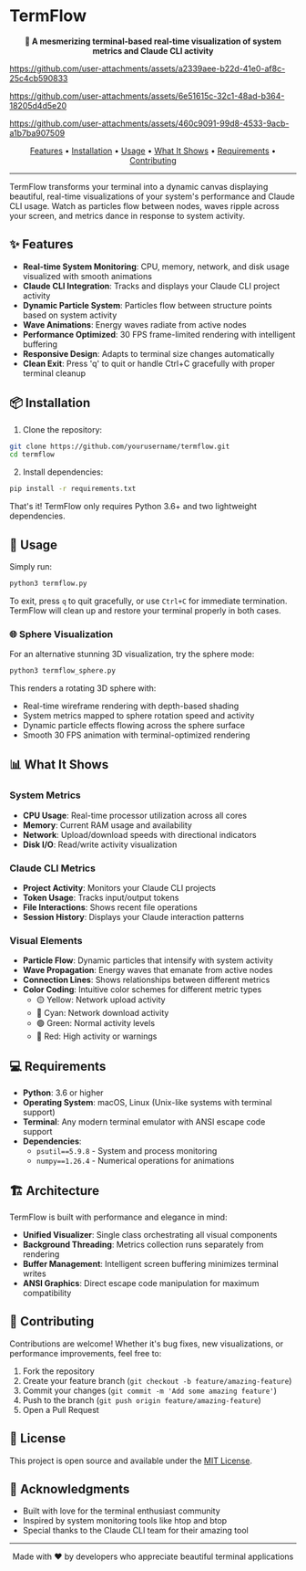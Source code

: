 # TermFlow

<p align="center">
  <strong>🌊 A mesmerizing terminal-based real-time visualization of system metrics and Claude CLI activity</strong>
</p>

https://github.com/user-attachments/assets/a2339aee-b22d-41e0-af8c-25c4cb590833

https://github.com/user-attachments/assets/6e51615c-32c1-48ad-b364-18205d4d5e20

https://github.com/user-attachments/assets/460c9091-99d8-4533-9acb-a1b7ba907509

<p align="center">
  <a href="#features">Features</a> •
  <a href="#installation">Installation</a> •
  <a href="#usage">Usage</a> •
  <a href="#what-it-shows">What It Shows</a> •
  <a href="#requirements">Requirements</a> •
  <a href="#contributing">Contributing</a>
</p>

---

TermFlow transforms your terminal into a dynamic canvas displaying beautiful, real-time visualizations of your system's performance and Claude CLI usage. Watch as particles flow between nodes, waves ripple across your screen, and metrics dance in response to system activity.

## ✨ Features

- **Real-time System Monitoring**: CPU, memory, network, and disk usage visualized with smooth animations
- **Claude CLI Integration**: Tracks and displays your Claude CLI project activity
- **Dynamic Particle System**: Particles flow between structure points based on system activity
- **Wave Animations**: Energy waves radiate from active nodes
- **Performance Optimized**: 30 FPS frame-limited rendering with intelligent buffering
- **Responsive Design**: Adapts to terminal size changes automatically
- **Clean Exit**: Press 'q' to quit or handle Ctrl+C gracefully with proper terminal cleanup

## 📦 Installation

1. Clone the repository:
```bash
git clone https://github.com/yourusername/termflow.git
cd termflow
```

2. Install dependencies:
```bash
pip install -r requirements.txt
```

That's it! TermFlow only requires Python 3.6+ and two lightweight dependencies.

## 🚀 Usage

Simply run:
```bash
python3 termflow.py
```

To exit, press `q` to quit gracefully, or use `Ctrl+C` for immediate termination. TermFlow will clean up and restore your terminal properly in both cases.

### 🌐 Sphere Visualization

For an alternative stunning 3D visualization, try the sphere mode:
```bash
python3 termflow_sphere.py
```

This renders a rotating 3D sphere with:
- Real-time wireframe rendering with depth-based shading
- System metrics mapped to sphere rotation speed and activity
- Dynamic particle effects flowing across the sphere surface
- Smooth 30 FPS animation with terminal-optimized rendering

## 📊 What It Shows

### System Metrics
- **CPU Usage**: Real-time processor utilization across all cores
- **Memory**: Current RAM usage and availability
- **Network**: Upload/download speeds with directional indicators
- **Disk I/O**: Read/write activity visualization

### Claude CLI Metrics
- **Project Activity**: Monitors your Claude CLI projects
- **Token Usage**: Tracks input/output tokens
- **File Interactions**: Shows recent file operations
- **Session History**: Displays your Claude interaction patterns

### Visual Elements
- **Particle Flow**: Dynamic particles that intensify with system activity
- **Wave Propagation**: Energy waves that emanate from active nodes
- **Connection Lines**: Shows relationships between different metrics
- **Color Coding**: Intuitive color schemes for different metric types
  - 🟡 Yellow: Network upload activity
  - 🔵 Cyan: Network download activity
  - 🟢 Green: Normal activity levels
  - 🔴 Red: High activity or warnings

## 💻 Requirements

- **Python**: 3.6 or higher
- **Operating System**: macOS, Linux (Unix-like systems with terminal support)
- **Terminal**: Any modern terminal emulator with ANSI escape code support
- **Dependencies**:
  - `psutil==5.9.8` - System and process monitoring
  - `numpy==1.26.4` - Numerical operations for animations

## 🏗️ Architecture

TermFlow is built with performance and elegance in mind:

- **Unified Visualizer**: Single class orchestrating all visual components
- **Background Threading**: Metrics collection runs separately from rendering
- **Buffer Management**: Intelligent screen buffering minimizes terminal writes
- **ANSI Graphics**: Direct escape code manipulation for maximum compatibility

## 🤝 Contributing

Contributions are welcome! Whether it's bug fixes, new visualizations, or performance improvements, feel free to:

1. Fork the repository
2. Create your feature branch (`git checkout -b feature/amazing-feature`)
3. Commit your changes (`git commit -m 'Add some amazing feature'`)
4. Push to the branch (`git push origin feature/amazing-feature`)
5. Open a Pull Request

## 📝 License

This project is open source and available under the [MIT License](LICENSE).

## 🙏 Acknowledgments

- Built with love for the terminal enthusiast community
- Inspired by system monitoring tools like htop and btop
- Special thanks to the Claude CLI team for their amazing tool

---

<p align="center">
  Made with ❤️ by developers who appreciate beautiful terminal applications
</p>
